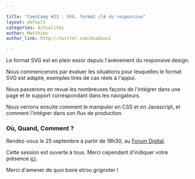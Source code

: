 ```yaml
---

title: "CaenCamp #23 : SVG, format clé du responsive"
layout: default
categories: Actualités
author: Matthieu
author_link: http://twitter.com/msadouni

---
```


Le format SVG est en plein essor depuis l'avènement du responsive design.

Nous commencerons par évaluer les situations pour lesquelles le format SVG est adapté, exemples tirés de cas réels à l'appui.

Nous passerons en revue les nombreuses façons de l'intégrer dans une page et le support correspondant dans les navigateurs.

Nous verrons ensuite comment le manipuler en CSS et en Javascript, et comment l'intégrer dans son flux de production.

### Où, Quand, Comment ?

Rendez-vous le 25 septembre à partir de 18h30, au [Forum Digital](http://forum-digital.fr).

Cette session est ouverte à tous. Merci cependant d'indiquer votre présence [ici](https://docs.google.com/forms/d/1tvKL-H9H5IH6E87gJTdmlDDOW6M5Ut6FsrBdSIXa9q0/viewform).

Merci d'amener de quoi boire et/ou grignoter !

